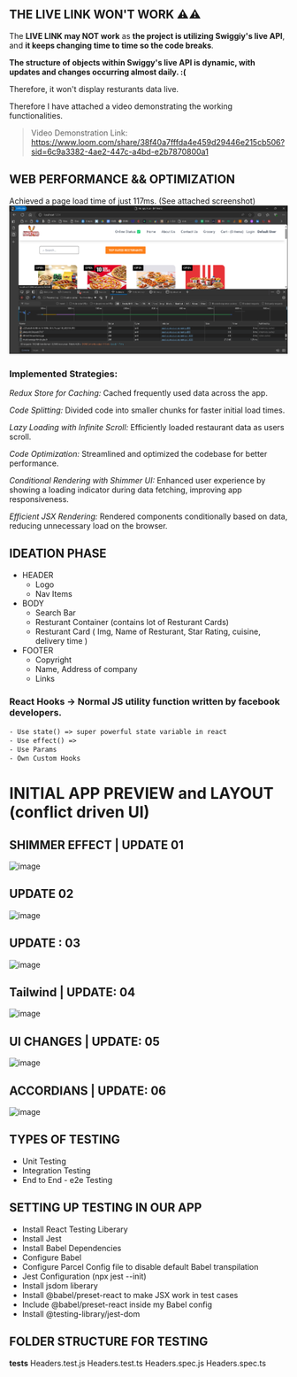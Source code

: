 ## THE LIVE LINK WON'T WORK ⚠️⚠️

The **LIVE LINK may NOT work** as **the project is utilizing Swiggiy's live API**, and **it keeps changing time to time so the code breaks**.

**The structure of objects within Swiggy's live API is dynamic, with updates and changes occurring almost daily. :(**

Therefore, it won't display resturants data live.

Therefore I have attached a video demonstrating the working functionalities.

> Video Demonstration Link: https://www.loom.com/share/38f40a7fffda4e459d29446e215cb506?sid=6c9a3382-4ae2-447c-a4bd-e2b7870800a1

## WEB PERFORMANCE && OPTIMIZATION

Achieved a page load time of just 117ms. (See attached screenshot)
![alt text](<Screenshot 2024-07-09 210035.png>)

### Implemented Strategies:

_Redux Store for Caching:_ Cached frequently used data across the app.

_Code Splitting:_ Divided code into smaller chunks for faster initial load times.

_Lazy Loading with Infinite Scroll:_ Efficiently loaded restaurant data as users scroll.

_Code Optimization:_ Streamlined and optimized the codebase for better performance.

_Conditional Rendering with Shimmer UI:_ Enhanced user experience by showing a loading indicator during data fetching, improving app responsiveness.

_Efficient JSX Rendering:_ Rendered components conditionally based on data, reducing unnecessary load on the browser.

## IDEATION PHASE

- HEADER
  - Logo
  - Nav Items
- BODY
  - Search Bar
  - Resturant Container (contains lot of Resturant Cards)
  - Resturant Card ( Img, Name of Resturant, Star Rating, cuisine, delivery time )
- FOOTER
  - Copyright
  - Name, Address of company
  - Links

### React Hooks -> Normal JS utility function written by facebook developers.

    - Use state() => super powerful state variable in react
    - Use effect() =>
    - Use Params
    - Own Custom Hooks

# INITIAL APP PREVIEW and LAYOUT (conflict driven UI)

## SHIMMER EFFECT | UPDATE 01

![image](https://github.com/aniketsinha2002/HungryHub/assets/97850511/08d327b4-e428-46b0-92b8-b6b5b7494abe)

## UPDATE 02

![image](https://github.com/aniketsinha2002/HungryHub/assets/97850511/5cfef5f8-e0cb-4f00-ac17-9f4044ce5c94)

## UPDATE : 03

![image](https://github.com/aniketsinha2002/HungryHub/assets/97850511/8338255a-ef98-48a6-a661-34d994af446b)

## Tailwind | UPDATE: 04

![image](https://github.com/aniketsinha2002/HungryHub/assets/97850511/3342ea20-f4b8-4978-9ba1-6ff2804111ce)

## UI CHANGES | UPDATE: 05

![image](https://github.com/aniketsinha2002/HungryHub/assets/97850511/b1620b80-efc6-417d-9075-3568bb139df6)

## ACCORDIANS | UPDATE: 06

![image](https://github.com/aniketsinha2002/HungryHub/assets/97850511/d86d2389-5b68-4e87-9baf-3272eb3add0f)

## TYPES OF TESTING

- Unit Testing
- Integration Testing
- End to End - e2e Testing

## SETTING UP TESTING IN OUR APP

- Install React Testing Liberary
- Install Jest
- Install Babel Dependencies
- Configure Babel
- Configure Parcel Config file to disable default Babel transpilation
- Jest Configuration (npx jest --init)
- Install jsdom liberary
- Install @babel/preset-react to make JSX work in test cases
- Include @babel/preset-react inside my Babel config
- Install @testing-library/jest-dom

## FOLDER STRUCTURE FOR TESTING

**tests**
Headers.test.js
Headers.test.ts
Headers.spec.js
Headers.spec.ts
